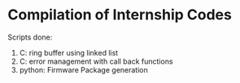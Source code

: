 # Compilation of Internship Codes
Scripts done:
1) C: ring buffer using linked list
2) C: error management with call back functions
3) python: Firmware Package generation

